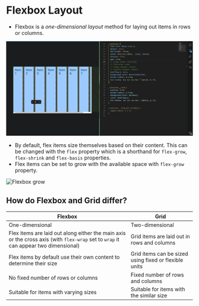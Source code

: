 # Flexbox Layout

- Flexbox is a *one-dimensional layout* method for laying out items in rows or columns.

![Flexbox](imgs/flexbox.gif)

- By default, flex items size themselves based on their content. This can be changed with the `flex` property which is a shorthand for `flex-grow`, `flex-shrink` and `flex-basis` properties.
- Flex items can be set to grow with the available space with `flex-grow` property.

![Flexbox grow](imgs/flexbox-grow.gif)

## How do Flexbox and Grid differ?

| Flexbox | Grid |
| --- | --- |
| One-dimensional | Two-dimensional |
| Flex items are laid out along either the main axis or the cross axis (with `flex-wrap` set to `wrap` it can appear two dimensional) | Grid items are laid out in rows and columns |
| Flex items by default use their own content to determine their size | Grid items can be sized using fixed or flexible units |
| No fixed number of rows or columns | Fixed number of rows and columns |
| Suitable for items with varying sizes | Suitable for items with the similar size |
